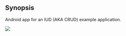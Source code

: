 ## Synopsis

Android app for an IUD (AKA CRUD) example application.

![](https://github.com/ricocaribe/SuperHapp/blob/master/iudapp.gif)
